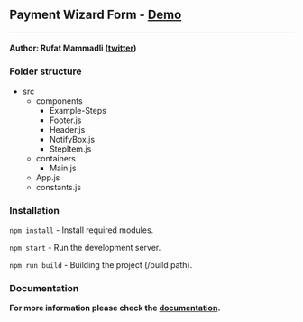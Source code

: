 ## Payment Wizard Form - [Demo](demo-payframe.netlify.app/)
---

#### Author: Rufat Mammadli ([twitter](https://twitter.com/rufatmammadli))

### Folder structure
 - src
    - components
      - Example-Steps
      - Footer.js
      - Header.js
      - NotifyBox.js
      - StepItem.js
    - containers
      - Main.js
    - App.js
    - constants.js

### Installation
`` npm install `` - Install required modules.

`` npm start `` - Run the development server.

`` npm run build `` - Building the project (/build path).

### Documentation
<b>For more information please check the [documentation](documentation/index.html).</b>
